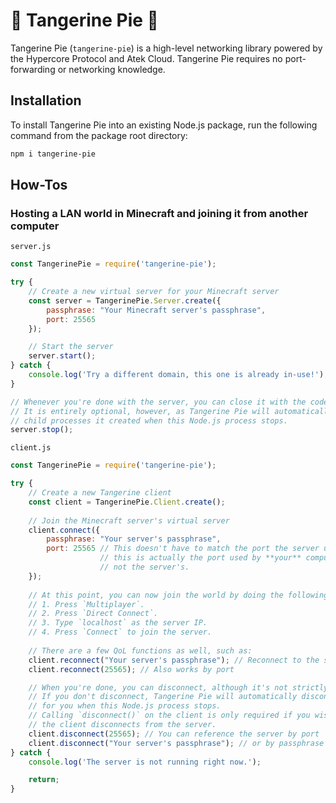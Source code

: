 # 🍊 Tangerine Pie 🍊

Tangerine Pie (`tangerine-pie`) is a high-level networking library powered by the Hypercore Protocol and Atek Cloud.
Tangerine Pie requires no port-forwarding or networking knowledge.

## Installation

To install Tangerine Pie into an existing Node.js package, run the following command from the package root directory:

```sh
npm i tangerine-pie
```

## How-Tos

### Hosting a LAN world in Minecraft and joining it from another computer

`server.js`
```js
const TangerinePie = require('tangerine-pie');

try {
    // Create a new virtual server for your Minecraft server
    const server = TangerinePie.Server.create({
        passphrase: "Your Minecraft server's passphrase",
        port: 25565
    });

    // Start the server
    server.start();
} catch {
    console.log('Try a different domain, this one is already in-use!');
}

// Whenever you're done with the server, you can close it with the code below.
// It is entirely optional, however, as Tangerine Pie will automatically close any remaining
// child processes it created when this Node.js process stops.
server.stop();
```

`client.js`
```js
const TangerinePie = require('tangerine-pie');

try {
    // Create a new Tangerine client
    const client = TangerinePie.Client.create();
    
    // Join the Minecraft server's virtual server
    client.connect({
        passphrase: "Your server's passphrase",
        port: 25565 // This doesn't have to match the port the server used;
                    // this is actually the port used by **your** computer,
                    // not the server's.
    });
    
    // At this point, you can now join the world by doing the following from the main menu in-game:
    // 1. Press `Multiplayer`.
    // 2. Press `Direct Connect`.
    // 3. Type `localhost` as the server IP.
    // 4. Press `Connect` to join the server.
    
    // There are a few QoL functions as well, such as:
    client.reconnect("Your server's passphrase"); // Reconnect to the server
    client.reconnect(25565); // Also works by port

    // When you're done, you can disconnect, although it's not strictly required.
    // If you don't disconnect, Tangerine Pie will automatically disconnect the client
    // for you when this Node.js process stops.
    // Calling `disconnect()` on the client is only required if you wish to control when
    // the client disconnects from the server.
    client.disconnect(25565); // You can reference the server by port
    client.disconnect("Your server's passphrase"); // or by passphrase
} catch {
    console.log('The server is not running right now.');

    return;
} 
```
